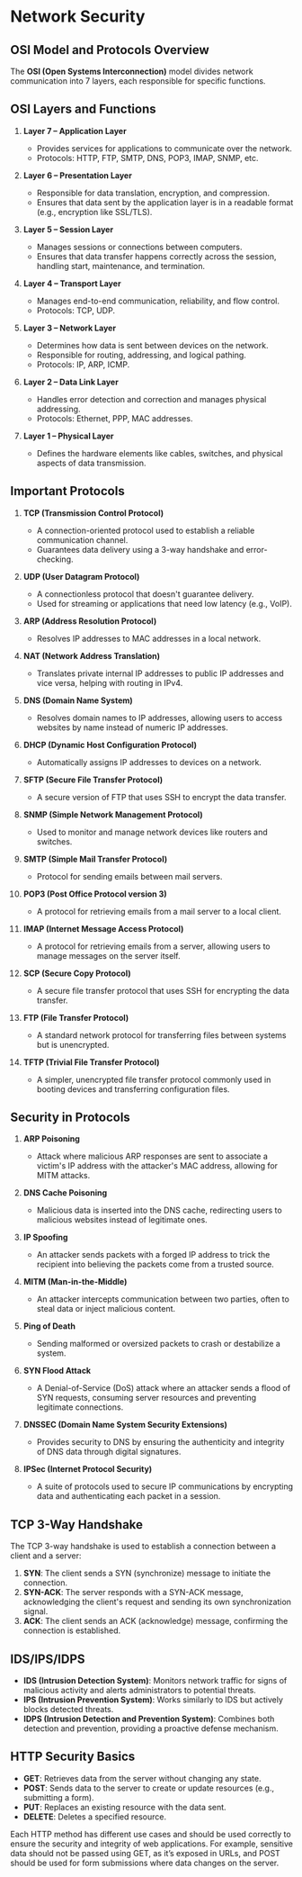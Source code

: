 # Network Security

## OSI Model and Protocols Overview

The **OSI (Open Systems Interconnection)** model divides network communication into 7 layers, each responsible for specific functions.

## OSI Layers and Functions

1. **Layer 7 – Application Layer**

   - Provides services for applications to communicate over the network.
   - Protocols: HTTP, FTP, SMTP, DNS, POP3, IMAP, SNMP, etc.

2. **Layer 6 – Presentation Layer**

   - Responsible for data translation, encryption, and compression.
   - Ensures that data sent by the application layer is in a readable format (e.g., encryption like SSL/TLS).

3. **Layer 5 – Session Layer**

   - Manages sessions or connections between computers.
   - Ensures that data transfer happens correctly across the session, handling start, maintenance, and termination.

4. **Layer 4 – Transport Layer**

   - Manages end-to-end communication, reliability, and flow control.
   - Protocols: TCP, UDP.

5. **Layer 3 – Network Layer**

   - Determines how data is sent between devices on the network.
   - Responsible for routing, addressing, and logical pathing.
   - Protocols: IP, ARP, ICMP.

6. **Layer 2 – Data Link Layer**

   - Handles error detection and correction and manages physical addressing.
   - Protocols: Ethernet, PPP, MAC addresses.

7. **Layer 1 – Physical Layer**
   - Defines the hardware elements like cables, switches, and physical aspects of data transmission.

## Important Protocols

1. **TCP (Transmission Control Protocol)**

   - A connection-oriented protocol used to establish a reliable communication channel.
   - Guarantees data delivery using a 3-way handshake and error-checking.

2. **UDP (User Datagram Protocol)**

   - A connectionless protocol that doesn't guarantee delivery.
   - Used for streaming or applications that need low latency (e.g., VoIP).

3. **ARP (Address Resolution Protocol)**

   - Resolves IP addresses to MAC addresses in a local network.

4. **NAT (Network Address Translation)**

   - Translates private internal IP addresses to public IP addresses and vice versa, helping with routing in IPv4.

5. **DNS (Domain Name System)**

   - Resolves domain names to IP addresses, allowing users to access websites by name instead of numeric IP addresses.

6. **DHCP (Dynamic Host Configuration Protocol)**

   - Automatically assigns IP addresses to devices on a network.

7. **SFTP (Secure File Transfer Protocol)**

   - A secure version of FTP that uses SSH to encrypt the data transfer.

8. **SNMP (Simple Network Management Protocol)**

   - Used to monitor and manage network devices like routers and switches.

9. **SMTP (Simple Mail Transfer Protocol)**

   - Protocol for sending emails between mail servers.

10. **POP3 (Post Office Protocol version 3)**

    - A protocol for retrieving emails from a mail server to a local client.

11. **IMAP (Internet Message Access Protocol)**

    - A protocol for retrieving emails from a server, allowing users to manage messages on the server itself.

12. **SCP (Secure Copy Protocol)**

    - A secure file transfer protocol that uses SSH for encrypting the data transfer.

13. **FTP (File Transfer Protocol)**

    - A standard network protocol for transferring files between systems but is unencrypted.

14. **TFTP (Trivial File Transfer Protocol)**
    - A simpler, unencrypted file transfer protocol commonly used in booting devices and transferring configuration files.

## Security in Protocols

1. **ARP Poisoning**

   - Attack where malicious ARP responses are sent to associate a victim's IP address with the attacker's MAC address, allowing for MITM attacks.

2. **DNS Cache Poisoning**

   - Malicious data is inserted into the DNS cache, redirecting users to malicious websites instead of legitimate ones.

3. **IP Spoofing**

   - An attacker sends packets with a forged IP address to trick the recipient into believing the packets come from a trusted source.

4. **MITM (Man-in-the-Middle)**

   - An attacker intercepts communication between two parties, often to steal data or inject malicious content.

5. **Ping of Death**

   - Sending malformed or oversized packets to crash or destabilize a system.

6. **SYN Flood Attack**

   - A Denial-of-Service (DoS) attack where an attacker sends a flood of SYN requests, consuming server resources and preventing legitimate connections.

7. **DNSSEC (Domain Name System Security Extensions)**

   - Provides security to DNS by ensuring the authenticity and integrity of DNS data through digital signatures.

8. **IPSec (Internet Protocol Security)**
   - A suite of protocols used to secure IP communications by encrypting data and authenticating each packet in a session.

## TCP 3-Way Handshake

The TCP 3-way handshake is used to establish a connection between a client and a server:

1. **SYN**: The client sends a SYN (synchronize) message to initiate the connection.
2. **SYN-ACK**: The server responds with a SYN-ACK message, acknowledging the client's request and sending its own synchronization signal.
3. **ACK**: The client sends an ACK (acknowledge) message, confirming the connection is established.

## IDS/IPS/IDPS

- **IDS (Intrusion Detection System)**: Monitors network traffic for signs of malicious activity and alerts administrators to potential threats.
- **IPS (Intrusion Prevention System)**: Works similarly to IDS but actively blocks detected threats.
- **IDPS (Intrusion Detection and Prevention System)**: Combines both detection and prevention, providing a proactive defense mechanism.

## HTTP Security Basics

- **GET**: Retrieves data from the server without changing any state.
- **POST**: Sends data to the server to create or update resources (e.g., submitting a form).
- **PUT**: Replaces an existing resource with the data sent.
- **DELETE**: Deletes a specified resource.

Each HTTP method has different use cases and should be used correctly to ensure the security and integrity of web applications. For example, sensitive data should not be passed using GET, as it’s exposed in URLs, and POST should be used for form submissions where data changes on the server.
